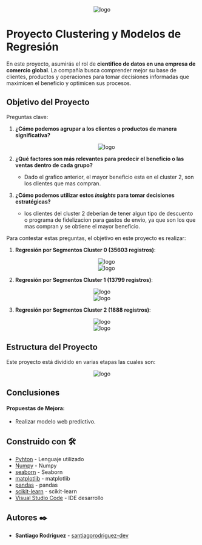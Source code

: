 
<div style="text-align: center;">
  <img src="https://github.com/santiagorodriguez-dev/Proyecto9-Clustering/blob/main/images/logo.png" alt="logo" />
</div>

# Proyecto Clustering y Modelos de Regresión

En este proyecto, asumirás el rol de **cientifico de datos en una empresa de comercio global**. La compañía busca comprender mejor su base de clientes, productos y operaciones para tomar decisiones informadas que maximicen el beneficio y optimicen sus procesos. 


## Objetivo del Proyecto

Preguntas clave:

1. **¿Cómo podemos agrupar a los clientes o productos de manera significativa?**

   <div style="text-align: center;">
     <img src="https://github.com/santiagorodriguez-dev/Proyecto9-Clustering/blob/main/images/02.png" alt="logo" />
   </div>

2. **¿Qué factores son más relevantes para predecir el beneficio o las ventas dentro de cada grupo?**

   - Dado el grafico anterior, el mayor beneficio esta en el cluster 2, son los clientes que mas compran.

3. **¿Cómo podemos utilizar estos *insights* para tomar decisiones estratégicas?**

   - los clientes del cluster 2 deberian de tener algun tipo de descuento o programa de fidelizacion para gastos de envio, ya que son los que mas compran y se obtiene el mayor beneficio.

Para contestar estas preguntas, el objetivo en este proyecto es realizar: 

1. **Regresión por Segmentos Cluster 0 (35603 registros)**:
   <div style="text-align: center;">
     <img src="https://github.com/santiagorodriguez-dev/Proyecto9-Clustering/blob/main/images/04.png" alt="logo" />
   </div>
   <div style="text-align: center;">
     <img src="https://github.com/santiagorodriguez-dev/Proyecto9-Clustering/blob/main/images/05.png" alt="logo" />
   </div>

 2. **Regresión por Segmentos Cluster 1 (13799 registros)**:
   <div style="text-align: center;">
     <img src="https://github.com/santiagorodriguez-dev/Proyecto9-Clustering/blob/main/images/06.png" alt="logo" />
   </div>
   <div style="text-align: center;">
     <img src="https://github.com/santiagorodriguez-dev/Proyecto9-Clustering/blob/main/images/07.png" alt="logo" />
   </div>
   
 3. **Regresión por Segmentos Cluster 2 (1888 registros)**:
   <div style="text-align: center;">
     <img src="https://github.com/santiagorodriguez-dev/Proyecto9-Clustering/blob/main/images/08.png" alt="logo" />
   </div>
   <div style="text-align: center;">
     <img src="https://github.com/santiagorodriguez-dev/Proyecto9-Clustering/blob/main/images/09.png" alt="logo" />
   </div>

## Estructura del Proyecto

Este proyecto está dividido en varias etapas las cuales son: 

<div style="text-align: center;">
  <img src="https://github.com/santiagorodriguez-dev/Proyecto9-Clustering/blob/main/images/01.PNG" alt="logo" />
</div>

## Conclusiones

#### Propuestas de Mejora:
   - Realizar modelo web predictivo.
  
## Construido con 🛠️

* [Pyhton](https://www.python.org/) - Lenguaje utilizado
* [Numpy](https://numpy.org/doc/stable/) - Numpy
* [seaborn](https://seaborn.pydata.org/tutorial.html) - Seaborn
* [matplotlib](https://matplotlib.org/stable/users/index) - matplotlib
* [pandas](https://pandas.pydata.org/docs/) - pandas
* [scikit-learn](https://scikit-learn.org/stable/user_guide.html) - scikit-learn
* [Visual Studio Code](https://code.visualstudio.com/) - IDE desarrollo
  
## Autores ✒️

* **Santiago Rodriguez** - [santiagorodriguez-dev](https://github.com/santiagorodriguez-dev)
